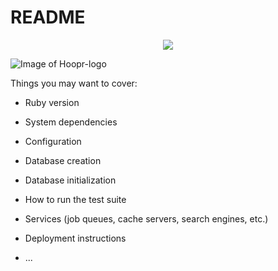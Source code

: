 # README
<div style="text-align:center"><img src="https://hoopr.herokuapp.com/assets/hoopr_logo-4226649bf78ff71ec2459fabfd440f8a7dc6bf96c69360ebd06348b4a645b0c3.png" /></div>


![Image of Hoopr-logo](https://hoopr.herokuapp.com/assets/hoopr_logo-4226649bf78ff71ec2459fabfd440f8a7dc6bf96c69360ebd06348b4a645b0c3.png)

Things you may want to cover:

* Ruby version

* System dependencies

* Configuration

* Database creation

* Database initialization

* How to run the test suite

* Services (job queues, cache servers, search engines, etc.)

* Deployment instructions

* ...
